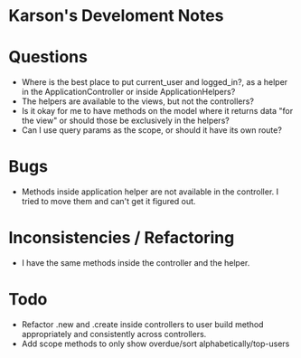 # Karson's Develoment Notes

# Questions
- Where is the best place to put current_user and logged_in?, as a helper in the ApplicationController or inside ApplicationHelpers?
- The helpers are available to the views, but not the controllers?
- Is it okay for me to have methods on the model where it returns data "for the view" or should those be exclusively in the helpers?
- Can I use query params as the scope, or should it have its own route?



# Bugs
- Methods inside application helper are not available in the controller. I tried to move them and can't get it figured out.




# Inconsistencies / Refactoring
- I have the same methods inside the controller and the helper.




# Todo
- Refactor .new and .create inside controllers to user build method appropriately and consistently across controllers.
- Add scope methods to only show overdue/sort alphabetically/top-users